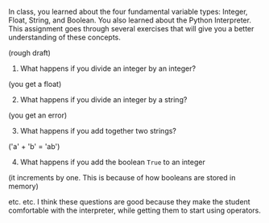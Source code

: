 In class, you learned about the four fundamental variable types: Integer, Float, String, and Boolean. You also learned about the Python Interpreter. This assignment goes through several exercises that will give you a better understanding of these concepts.

(rough draft)

1. What happens if you divide an integer by an integer?

(you get a float)

2. What happens if you divide an integer by a string?

(you get an error)

3. What happens if you add together two strings?

('a' + 'b' = 'ab')

4. What happens if you add the boolean `True` to an integer

(it increments by one. This is because of how booleans are stored in memory)


etc. etc. I think these questions are good because they make the student comfortable with the interpreter, while getting them to start using operators.